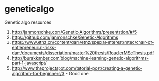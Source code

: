 # geneticalgo
Genetic algo resources
1) http://janmonschke.com/Genetic-Algorithms/presentation/#/5
2) https://github.com/janmonschke/Genetic-Algorithms
3) https://www.ethz.ch/content/dam/ethz/special-interest/mtec/chair-of-entrepreneurial-risks-dam/documents/dissertation/master%20thesis/RoudierMScThesis.pdf
4) http://burakkanber.com/blog/machine-learning-genetic-algorithms-part-1-javascript/
5) http://www.theprojectspot.com/tutorial-post/creating-a-genetic-algorithm-for-beginners/3 - Good one

